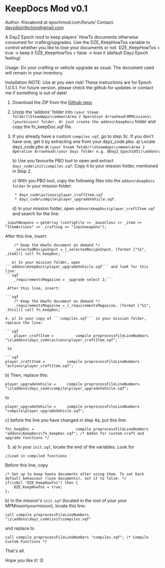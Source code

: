 KeepDocs Mod v0.1
=================
Author: Kisvakond at epochmod.com/forum/
Contact: dayzdisinfection@gmail.com

A DayZ Epoch mod to keep players' HowTo documents otherwise consumed for crafting/upgrades.
Use the DZE_KeepHowTos variable to control whether you like to lose your documents or not.
DZE_KeepHowTos = true -> keep it
DZE_KeepHowTos = false -> lose it (default Dayz Epoch feeling)

Usage: Do your crafting or vehicle upgrade as usual. The document used will remain in your inventory.

Installation
NOTE: Use at you own risk! These instructions are for Epoch 1.0.5.1. For future version, please check the github for updates or contact me if something is out of date!

1. Download the ZIP from the [Github repo](https://github.com/Kisvakond/KeepDocs)

2. Unzip the 'addons' folder into ```(your Steam folder)\SteamApps\common\Arma 2 Operation Arrowhead\MPMissions\(yourmisson) folder. Or just create the addons\KeepDocs``` folder and copy the fn_keepDoc.sqf file.

3. If you already have a custom ```compiles.sqf```, go to step 3c.
   If you don't have one, get it by extracting one from your dayz_code.pbo.
   a) Locate dayz_code.pbo at ```(your Steam folder)\SteamApps\common\Arma 2 Operation Arrowhead\(your Dayz folder e.g. @DayZ_Epoch1051)\addons\```

   b) Use you favourite PBO tool to open and extract ```dayz_code\init\compiles.sqf```. Copy it to your mission folder, mentioned in Step 2.

   c) With you PBO tool, copy the following files into the ```addons\KeepDocs folder``` in your mission folder:
   ```
	* dayz_code\actions\player_craftItem.sqf
	* dayz_code\compile\player_upgradeVehicle.sqf.
   ```

   d) In your mission folder, open ```addons\KeepDocs\player_craftItem.sqf``` and search for the line:
```sqf
_inputWeapons = getArray (configFile >> _baseClass >> _item >> "ItemActions" >> _crafting >> "inputweapons");
```

 After this line, insert:
	  
```sqf
	/* Keep the HowTo document on demand */
	_selectedRecipeInput = [_selectedRecipeInput, (format ["%1", _item])] call fn_keepDoc;```

   e) In your mission folder, open ```addons\KeepDocs\player_upgradeVehicle.sqf``` and look for this line:
```sqf   
	_requirementsMagazine = _upgrade select 2;```	

 After this line, insert:
	  
```sqf	  
	/* Keep the HowTo document on demand */
	_requirementsMagazine = [_requirementsMagazine, (format ["%1", _this])] call fn_keepDoc;```	
   
4. a) In your copy of ```compiles.sqf``` in your mission folder, replace the line:

```sqf
	player_craftItem =			compile preprocessFileLineNumbers "\z\addons\dayz_code\actions\player_craftItem.sqf";```	
	
 to 	
	
```sqf	
player_craftItem =			compile preprocessFileLineNumbers "actions\player_craftItem.sqf";
```		

   b) Then, replace this:
   
```sqf   
player_upgradeVehicle =		compile preprocessFileLineNumbers "\z\addons\dayz_code\compile\player_upgradeVehicle.sqf";
```   
   
 to

```sqf   
player_upgradeVehicle =		compile preprocessFileLineNumbers "compile\player_upgradeVehicle.sqf";
```

   c) before the line you have changed in step 4a, put this line:
   
```sqf   
fnc_keepDoc = 					compile preprocessFileLineNumbers "addons\KeepDocs\fn_keepDoc.sqf"; /* Addon for custom craft and upgrade functions */
```
		
5. a) In your ```init.sqf```, locate the end of the variables. Look for 

```sqf
//Load in compiled functions
```	

 Before this line, copy
	  
```sqf
/* Set up to keep howto documents after using them. To set back default behaviour (lose documents), set it to false. */
if(isNil "DZE_KeepHowTos") then {
	DZE_KeepHowTos = true;
};
```
	
   b) In the mission's ```init.sqf``` (located in the root of your your MPMisson\yourmisson), locate this line:
   
```sqf   
call compile preprocessFileLineNumbers "\z\addons\dayz_code\init\compiles.sqf"   
```	

and replace to
	  
```sqf	  
call compile preprocessFileLineNumbers "compiles.sqf"; /* Compile Custom Functions */
```

That's all.

Hope you like it! :D
